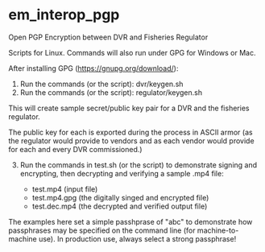 # em_interop_pgp
Open PGP Encryption between DVR and Fisheries Regulator

Scripts for Linux. Commands will also run under GPG for Windows or Mac.

After installing GPG (https://gnupg.org/download/):

1) Run the commands (or the script):  dvr/keygen.sh
2) Run the commands (or the script):  regulator/keygen.sh

This will create sample secret/public key pair for a DVR and the fisheries
regulator. 

The public key for each is exported during the process in ASCII
armor (as the regulator would provide to vendors and as each
vendor would provide for each and every DVR commissioned.)

3) Run the commands in test.sh (or the script) to demonstrate signing and
   encrypting, then decrypting and verifying a sample .mp4 file:

   - test.mp4 (input file)
   - test.mp4.gpg (the digitally singed and encrypted file)
   - test.dec.mp4 (the decrypted and verified output file)

The examples here set a simple passhprase of "abc" to demonstrate how
passphrases may be specified on the command line (for machine-to-machine use).
In production use, always select a strong passphrase!
